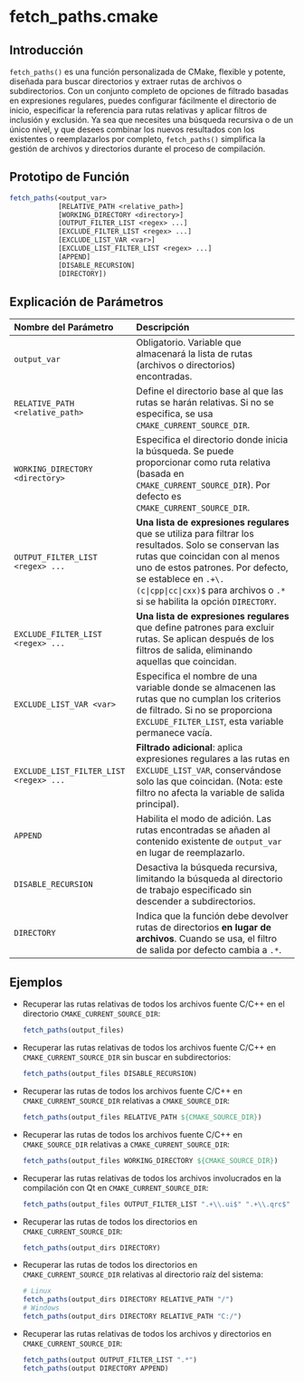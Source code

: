 # fetch_paths.cmake

## Introducción

`fetch_paths()` es una función personalizada de CMake, flexible y potente, diseñada para buscar directorios y extraer rutas de archivos o subdirectorios. Con un conjunto completo de opciones de filtrado basadas en expresiones regulares, puedes configurar fácilmente el directorio de inicio, especificar la referencia para rutas relativas y aplicar filtros de inclusión y exclusión. Ya sea que necesites una búsqueda recursiva o de un único nivel, y que desees combinar los nuevos resultados con los existentes o reemplazarlos por completo, `fetch_paths()` simplifica la gestión de archivos y directorios durante el proceso de compilación.

## Prototipo de Función

```cmake
fetch_paths(<output_var>
            [RELATIVE_PATH <relative_path>]
            [WORKING_DIRECTORY <directory>]
            [OUTPUT_FILTER_LIST <regex> ...]
            [EXCLUDE_FILTER_LIST <regex> ...]
            [EXCLUDE_LIST_VAR <var>]
            [EXCLUDE_LIST_FILTER_LIST <regex> ...]
            [APPEND]
            [DISABLE_RECURSION]
            [DIRECTORY])
```

## Explicación de Parámetros

| Nombre del Parámetro                         | Descripción                                                  |
| :------------------------------------------- | :----------------------------------------------------------- |
| `output_var`                                 | Obligatorio. Variable que almacenará la lista de rutas (archivos o directorios) encontradas. |
| `RELATIVE_PATH <relative_path>`              | Define el directorio base al que las rutas se harán relativas. Si no se especifica, se usa `CMAKE_CURRENT_SOURCE_DIR`. |
| `WORKING_DIRECTORY <directory>`              | Especifica el directorio donde inicia la búsqueda. Se puede proporcionar como ruta relativa (basada en `CMAKE_CURRENT_SOURCE_DIR`). Por defecto es `CMAKE_CURRENT_SOURCE_DIR`. |
| `OUTPUT_FILTER_LIST <regex> ...`             | **Una lista de expresiones regulares** que se utiliza para filtrar los resultados. Solo se conservan las rutas que coincidan con al menos uno de estos patrones. Por defecto, se establece en `.+\.(c\|cpp\|cc\|cxx)$` para archivos o `.*` si se habilita la opción `DIRECTORY`. |
| `EXCLUDE_FILTER_LIST <regex> ...`            | **Una lista de expresiones regulares** que define patrones para excluir rutas. Se aplican después de los filtros de salida, eliminando aquellas que coincidan. |
| `EXCLUDE_LIST_VAR <var>`                     | Especifica el nombre de una variable donde se almacenen las rutas que no cumplan los criterios de filtrado. Si no se proporciona `EXCLUDE_FILTER_LIST`, esta variable permanece vacía. |
| `EXCLUDE_LIST_FILTER_LIST <regex> ...`       | **Filtrado adicional**: aplica expresiones regulares a las rutas en `EXCLUDE_LIST_VAR`, conservándose solo las que coincidan. (Nota: este filtro no afecta la variable de salida principal). |
| `APPEND`                                     | Habilita el modo de adición. Las rutas encontradas se añaden al contenido existente de `output_var` en lugar de reemplazarlo. |
| `DISABLE_RECURSION`                          | Desactiva la búsqueda recursiva, limitando la búsqueda al directorio de trabajo especificado sin descender a subdirectorios. |
| `DIRECTORY`                                  | Indica que la función debe devolver rutas de directorios **en lugar de archivos**. Cuando se usa, el filtro de salida por defecto cambia a `.*`. |

## Ejemplos

- Recuperar las rutas relativas de todos los archivos fuente C/C++ en el directorio `CMAKE_CURRENT_SOURCE_DIR`:

  ```cmake
  fetch_paths(output_files)
  ```

- Recuperar las rutas relativas de todos los archivos fuente C/C++ en `CMAKE_CURRENT_SOURCE_DIR` sin buscar en subdirectorios:

  ```cmake
  fetch_paths(output_files DISABLE_RECURSION)
  ```

- Recuperar las rutas de todos los archivos fuente C/C++ en `CMAKE_CURRENT_SOURCE_DIR` relativas a `CMAKE_SOURCE_DIR`:

  ```cmake
  fetch_paths(output_files RELATIVE_PATH ${CMAKE_SOURCE_DIR})
  ```

- Recuperar las rutas de todos los archivos fuente C/C++ en `CMAKE_SOURCE_DIR` relativas a `CMAKE_CURRENT_SOURCE_DIR`:

  ```cmake
  fetch_paths(output_files WORKING_DIRECTORY ${CMAKE_SOURCE_DIR})
  ```

- Recuperar las rutas relativas de todos los archivos involucrados en la compilación con Qt en `CMAKE_CURRENT_SOURCE_DIR`:

  ```cmake
  fetch_paths(output_files OUTPUT_FILTER_LIST ".+\\.ui$" ".+\\.qrc$" ".+\\.(c|cpp|cc|cxx)$" ".+\\.h$")
  ```

- Recuperar las rutas de todos los directorios en `CMAKE_CURRENT_SOURCE_DIR`:

  ```cmake
  fetch_paths(output_dirs DIRECTORY)
  ```

- Recuperar las rutas de todos los directorios en `CMAKE_CURRENT_SOURCE_DIR` relativas al directorio raíz del sistema:

  ```cmake
  # Linux
  fetch_paths(output_dirs DIRECTORY RELATIVE_PATH "/")
  # Windows
  fetch_paths(output_dirs DIRECTORY RELATIVE_PATH "C:/")
  ```

- Recuperar las rutas relativas de todos los archivos y directorios en `CMAKE_CURRENT_SOURCE_DIR`:

  ```cmake
  fetch_paths(output OUTPUT_FILTER_LIST ".*")
  fetch_paths(output DIRECTORY APPEND)
  ```
